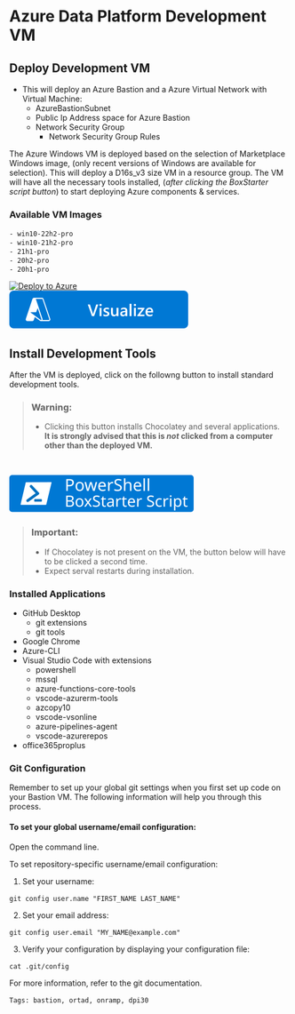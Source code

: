 # Azure Data Platform Development VM
## Deploy Development VM

- This will deploy an Azure Bastion and a Azure Virtual Network with Virtual Machine:
  - AzureBastionSubnet
  - Public Ip Address space for Azure Bastion
  - Network Security Group
    - Network Security Group Rules

The Azure Windows VM is deployed based on the selection of Marketplace Windows image, (only recent versions of Windows are available for selection). This will deploy a D16s_v3 size VM in a resource group. The VM will have all the necessary tools installed, (_after clicking the BoxStarter script button_) to start deploying Azure components & services.
### Available VM Images
    - win10-22h2-pro
    - win10-21h2-pro
    - 21h1-pro
    - 20h2-pro
    - 20h1-pro

[![Deploy to Azure](https://aka.ms/deploytoazurebutton)](https://portal.azure.com/#create/Microsoft.Template/uri/https%3A%2F%2Fraw.githubusercontent.com%2FQuisitive%2Fortad%2Fmaster%2Fcode%2Finfrastructure%2Farm%2Fworkstation%2Fdev-vm%2Fazuredeploy.json) </br>
[![Visualize](https://raw.githubusercontent.com/Azure/azure-quickstart-templates/master/1-CONTRIBUTION-GUIDE/images/visualizebutton.svg?sanitize=true)](http://armviz.io/#/?load=https%3A%2F%2Fraw.githubusercontent.com%2FQuisitive%2Fortad%2Fmaster%2Fcode%2Finfrastructure%2Farm%2Fworkstation%2Fdev-vm%2Fazuredeploy.json)

## Install Development Tools
After the VM is deployed, click on the followng button to install standard development tools.  
>### Warning:</br>
>- Clicking this button installs Chocolatey and several applications.</br>
>**It is strongly advised that this is _not_ clicked from a computer other than the deployed VM.**

</br>

[![Boxstarter Script](./media/BoxStarterScript.svg)](http://boxstarter.org/package/nr/url?https://raw.githubusercontent.com/Quisitive/ortad/master/code/infrastructure/arm/workstation/boxstarter-workstation.ps1)
>### Important:
>- If Chocolatey is not present on the VM, the button below will have to be clicked a second time.</br>
>- Expect serval restarts during installation.
### Installed Applications
  - GitHub Desktop
    - git extensions
    - git tools
  - Google Chrome
  - Azure-CLI
  - Visual Studio Code with extensions
    - powershell
    - mssql
    - azure-functions-core-tools
    - vscode-azurerm-tools
    - azcopy10
    - vscode-vsonline
    - azure-pipelines-agent
    - vscode-azurerepos
  - office365proplus

### Git Configuration
Remember to set up your global git settings when you first set up code on your Bastion VM.  The following information will help you through this process.

#### To set your global username/email configuration:
Open the command line.

To set repository-specific username/email configuration: 

1. Set your username:
```
git config user.name "FIRST_NAME LAST_NAME"
```
2. Set your email address:
```
git config user.email "MY_NAME@example.com"
```
3. Verify your configuration by displaying your configuration file:
```
cat .git/config
```

For more information, refer to the git documentation.


```
Tags: bastion, ortad, onramp, dpi30
```



